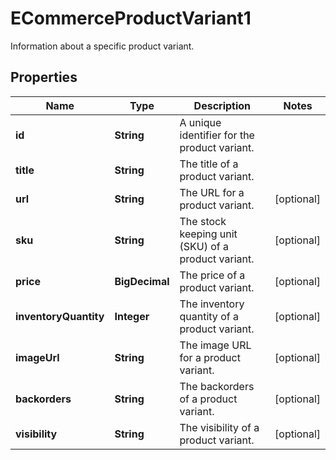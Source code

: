 

# ECommerceProductVariant1

Information about a specific product variant.

## Properties

| Name | Type | Description | Notes |
|------------ | ------------- | ------------- | -------------|
|**id** | **String** | A unique identifier for the product variant. |  |
|**title** | **String** | The title of a product variant. |  |
|**url** | **String** | The URL for a product variant. |  [optional] |
|**sku** | **String** | The stock keeping unit (SKU) of a product variant. |  [optional] |
|**price** | **BigDecimal** | The price of a product variant. |  [optional] |
|**inventoryQuantity** | **Integer** | The inventory quantity of a product variant. |  [optional] |
|**imageUrl** | **String** | The image URL for a product variant. |  [optional] |
|**backorders** | **String** | The backorders of a product variant. |  [optional] |
|**visibility** | **String** | The visibility of a product variant. |  [optional] |



